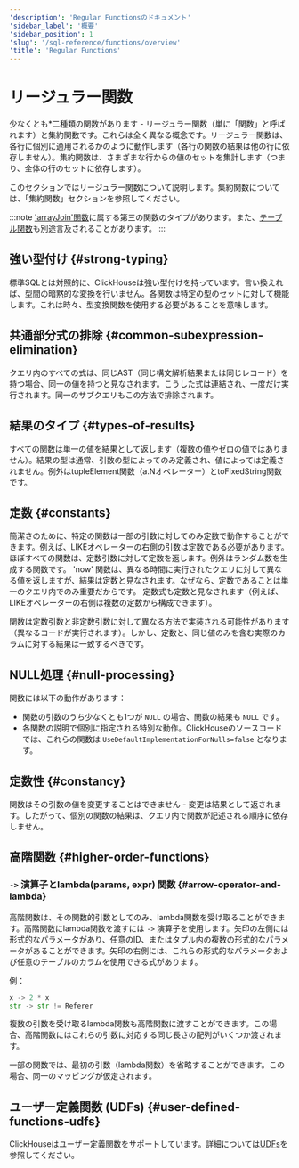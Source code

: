 ```yaml
---
'description': 'Regular Functionsのドキュメント'
'sidebar_label': '概要'
'sidebar_position': 1
'slug': '/sql-reference/functions/overview'
'title': 'Regular Functions'
---
```





# リージュラー関数

少なくとも\*二種類の関数があります - リージュラー関数（単に「関数」と呼ばれます）と集約関数です。これらは全く異なる概念です。リージュラー関数は、各行に個別に適用されるかのように動作します（各行の関数の結果は他の行に依存しません）。集約関数は、さまざまな行からの値のセットを集計します（つまり、全体の行のセットに依存します）。

このセクションではリージュラー関数について説明します。集約関数については、「集約関数」セクションを参照してください。

:::note 
['arrayJoin'関数](../functions/array-join.md)に属する第三の関数のタイプがあります。また、[テーブル関数](../table-functions/index.md)も別途言及されることがあります。
:::

## 強い型付け {#strong-typing}

標準SQLとは対照的に、ClickHouseは強い型付けを持っています。言い換えれば、型間の暗黙的な変換を行いません。各関数は特定の型のセットに対して機能します。これは時々、型変換関数を使用する必要があることを意味します。

## 共通部分式の排除 {#common-subexpression-elimination}

クエリ内のすべての式は、同じAST（同じ構文解析結果または同じレコード）を持つ場合、同一の値を持つと見なされます。こうした式は連結され、一度だけ実行されます。同一のサブクエリもこの方法で排除されます。

## 結果のタイプ {#types-of-results}

すべての関数は単一の値を結果として返します（複数の値やゼロの値ではありません）。結果の型は通常、引数の型によってのみ定義され、値によっては定義されません。例外はtupleElement関数（a.Nオペレーター）とtoFixedString関数です。

## 定数 {#constants}

簡潔さのために、特定の関数は一部の引数に対してのみ定数で動作することができます。例えば、LIKEオペレーターの右側の引数は定数である必要があります。ほぼすべての関数は、定数引数に対して定数を返します。例外はランダム数を生成する関数です。
'now' 関数は、異なる時間に実行されたクエリに対して異なる値を返しますが、結果は定数と見なされます。なぜなら、定数であることは単一のクエリ内でのみ重要だからです。
定数式も定数と見なされます（例えば、LIKEオペレーターの右側は複数の定数から構成できます）。

関数は定数引数と非定数引数に対して異なる方法で実装される可能性があります（異なるコードが実行されます）。しかし、定数と、同じ値のみを含む実際のカラムに対する結果は一致するべきです。

## NULL処理 {#null-processing}

関数には以下の動作があります：

- 関数の引数のうち少なくとも1つが `NULL` の場合、関数の結果も `NULL` です。
- 各関数の説明で個別に指定される特別な動作。ClickHouseのソースコードでは、これらの関数は `UseDefaultImplementationForNulls=false` となります。

## 定数性 {#constancy}

関数はその引数の値を変更することはできません - 変更は結果として返されます。したがって、個別の関数の結果は、クエリ内で関数が記述される順序に依存しません。

## 高階関数 {#higher-order-functions}

### `->` 演算子とlambda(params, expr) 関数 {#arrow-operator-and-lambda}

高階関数は、その関数的引数としてのみ、lambda関数を受け取ることができます。高階関数にlambda関数を渡すには `->` 演算子を使用します。矢印の左側には形式的なパラメータがあり、任意のID、またはタプル内の複数の形式的なパラメータがあることができます。矢印の右側には、これらの形式的なパラメータおよび任意のテーブルのカラムを使用できる式があります。

例：

```python
x -> 2 * x
str -> str != Referer
```

複数の引数を受け取るlambda関数も高階関数に渡すことができます。この場合、高階関数にはこれらの引数に対応する同じ長さの配列がいくつか渡されます。

一部の関数では、最初の引数（lambda関数）を省略することができます。この場合、同一のマッピングが仮定されます。

## ユーザー定義関数 (UDFs) {#user-defined-functions-udfs}

ClickHouseはユーザー定義関数をサポートしています。詳細については[UDFs](../functions/udf.md)を参照してください。
